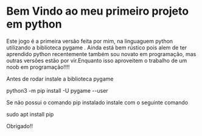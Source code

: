 
# Bem Vindo ao meu primeiro projeto em python


Este jogo é a primeira versão feita por mim, na linguaguem python utilizando a biblioteca pygame . Ainda está bem rústico pois alem de ter aprendido python recentemente também sou novato em programação, mas outras versões estão por vir.Enquanto isso aproveitem o trabalho de um noob em programação!!!!

Antes de rodar instale a biblioteca pygame

  python3 -m pip install -U pygame --user

Se não possui o comando pip instalado instale com o seguinte comando

  sudo apt install pip

Obrigado!!
